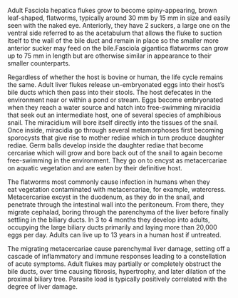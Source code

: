 Adult Fasciola hepatica flukes grow to become spiny-appearing, brown leaf-shaped, flatworms, typically around 30 mm by 15 mm in size and easily seen with the naked eye. Anteriorly, they have 2 suckers, a large one on the ventral side referred to as the acetabulum that allows the fluke to suction itself to the wall of the bile duct and remain in place so the smaller more anterior sucker may feed on the bile.Fasciola gigantica flatworms can grow up to 75 mm in length but are otherwise similar in appearance to their smaller counterparts.

Regardless of whether the host is bovine or human, the life cycle remains the same. Adult liver flukes release un-embryonated eggs into their host’s bile ducts which then pass into their stools. The host defecates in the environment near or within a pond or stream. Eggs become embryonated when they reach a water source and hatch into free-swimming miracidia that seek out an intermediate host, one of several species of amphibious snail. The miracidium will bore itself directly into the tissues of the snail. Once inside, miracidia go through several metamorphoses first becoming sporocysts that give rise to mother rediae which in turn produce daughter rediae. Germ balls develop inside the daughter rediae that become cercariae which will grow and bore back out of the snail to again become free-swimming in the environment. They go on to encyst as metacercariae on aquatic vegetation and are eaten by their definitive host.

The flatworms most commonly cause infection in humans when they eat vegetation contaminated with metacercariae, for example, watercress. Metacercariae excyst in the duodenum, as they do in the snail, and penetrate through the intestinal wall into the peritoneum. From there, they migrate cephalad, boring through the parenchyma of the liver before finally settling in the biliary ducts. In 3 to 4 months they develop into adults, occupying the large biliary ducts primarily and laying more than 20,000 eggs per day. Adults can live up to 13 years in a human host if untreated.

The migrating metacercariae cause parenchymal liver damage, setting off a cascade of inflammatory and immune responses leading to a constellation of acute symptoms. Adult flukes may partially or completely obstruct the bile ducts, over time causing fibrosis, hypertrophy, and later dilation of the proximal biliary tree. Parasite load is typically positively correlated with the degree of liver damage.